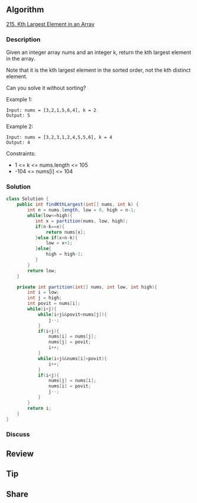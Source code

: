 ## Algorithm

[215. Kth Largest Element in an Array](https://leetcode.com/problems/kth-largest-element-in-an-array/)

### Description

Given an integer array nums and an integer k, return the kth largest element in the array.

Note that it is the kth largest element in the sorted order, not the kth distinct element.

Can you solve it without sorting?


Example 1:

```
Input: nums = [3,2,1,5,6,4], k = 2
Output: 5
```

Example 2:

```
Input: nums = [3,2,3,1,2,4,5,5,6], k = 4
Output: 4
```

Constraints:

- 1 <= k <= nums.length <= 105
- -104 <= nums[i] <= 104

### Solution

```java
class Solution {
    public int findKthLargest(int[] nums, int k) {
        int n = nums.length, low = 0, high = n-1;
        while(low<=high){
           int x = partition(nums, low, high);
           if(n-k==x){
               return nums[x];
           }else if(x<n-k){
               low = x+1;
           }else{
               high = high-1;
           }
        }
        return low;
    }

    private int partition(int[] nums, int low, int high){
        int i = low;
        int j = high;
        int povit = nums[i];
        while(i<j){
            while(i<j&&povit<nums[j]){
                j--;
            }
            if(i<j){
                nums[i] = nums[j];
                nums[j] = povit;
                i++;
            }
            while(i<j&&nums[i]<povit){
                i++;
            }
            if(i<j){
                nums[j] = nums[i];
                nums[i] = povit;
                j--;
            }
        }
        return i;
    }
}
```

### Discuss

## Review


## Tip


## Share
